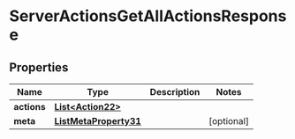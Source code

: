 

# ServerActionsGetAllActionsResponse


## Properties

| Name | Type | Description | Notes |
|------------ | ------------- | ------------- | -------------|
|**actions** | [**List&lt;Action22&gt;**](Action22.md) |  |  |
|**meta** | [**ListMetaProperty31**](ListMetaProperty31.md) |  |  [optional] |



